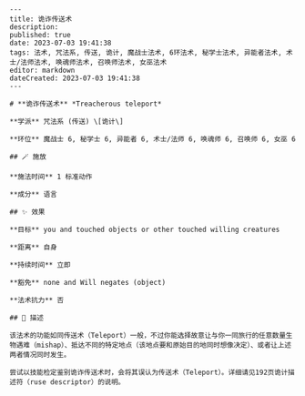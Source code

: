 
    ---
    title: 诡诈传送术
    description: 
    published: true
    date: 2023-07-03 19:41:38
    tags: 法术, 咒法系, 传送, 诡计, 魔战士法术, 6环法术, 秘学士法术, 异能者法术, 术士/法师法术, 唤魂师法术, 召唤师法术, 女巫法术
    editor: markdown
    dateCreated: 2023-07-03 19:41:38
    ---

    # **诡诈传送术** *Treacherous teleport*

    **学派** 咒法系 (传送) \[诡计\] 

    **环位** 魔战士 6, 秘学士 6, 异能者 6, 术士/法师 6, 唤魂师 6, 召唤师 6, 女巫 6

    ## 🪄 施放

    **施法时间** 1 标准动作

    **成分** 语言

    ## ✨ 效果 

    **目标** you and touched objects or other touched willing creatures 

    **距离** 自身  

    **持续时间** 立即 

    **豁免** none and Will negates (object)

    **法术抗力** 否

    ## 📖 描述

    该法术的功能如同传送术（Teleport）一般，不过你能选择故意让与你一同旅行的任意数量生物遇难（mishap）、抵达不同的特定地点（该地点要和原始目的地同时想像决定）、或者让上述两者情况同时发生。

    尝试以技能检定鉴别诡诈传送术时，会将其误认为传送术（Teleport）。详细请见192页诡计描述符（ruse descriptor）的说明。
    